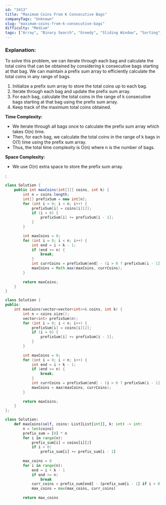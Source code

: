 ```yaml
---
id: "3413"
title: "Maximum Coins From K Consecutive Bags"
companyTags: "Unknown"
slug: "maximum-coins-from-k-consecutive-bags"
difficulty: "Medium"
tags: ["Array", "Binary Search", "Greedy", "Sliding Window", "Sorting", "Prefix Sum"]
---
```


### Explanation:

To solve this problem, we can iterate through each bag and calculate the total coins that can be obtained by considering k consecutive bags starting at that bag. We can maintain a prefix sum array to efficiently calculate the total coins in any range of bags.

1. Initialize a prefix sum array to store the total coins up to each bag.
2. Iterate through each bag and update the prefix sum array.
3. For each bag, calculate the total coins in the range of k consecutive bags starting at that bag using the prefix sum array.
4. Keep track of the maximum total coins obtained.

**Time Complexity:**
- We iterate through all bags once to calculate the prefix sum array which takes O(n) time.
- Then, for each bag, we calculate the total coins in the range of k bags in O(1) time using the prefix sum array.
- Thus, the total time complexity is O(n) where n is the number of bags.

**Space Complexity:**
- We use O(n) extra space to store the prefix sum array.

:

```java
class Solution {
    public int maxCoins(int[][] coins, int k) {
        int n = coins.length;
        int[] prefixSum = new int[n];
        for (int i = 0; i < n; i++) {
            prefixSum[i] = coins[i][2];
            if (i > 0) {
                prefixSum[i] += prefixSum[i - 1];
            }
        }
        
        int maxCoins = 0;
        for (int i = 0; i < n; i++) {
            int end = i + k - 1;
            if (end >= n) {
                break;
            }
            int currCoins = prefixSum[end] - (i > 0 ? prefixSum[i - 1] : 0);
            maxCoins = Math.max(maxCoins, currCoins);
        }
        
        return maxCoins;
    }
}
```

```cpp
class Solution {
public:
    int maxCoins(vector<vector<int>>& coins, int k) {
        int n = coins.size();
        vector<int> prefixSum(n);
        for (int i = 0; i < n; i++) {
            prefixSum[i] = coins[i][2];
            if (i > 0) {
                prefixSum[i] += prefixSum[i - 1];
            }
        }
        
        int maxCoins = 0;
        for (int i = 0; i < n; i++) {
            int end = i + k - 1;
            if (end >= n) {
                break;
            }
            int currCoins = prefixSum[end] - (i > 0 ? prefixSum[i - 1] : 0);
            maxCoins = max(maxCoins, currCoins);
        }
        
        return maxCoins;
    }
};
```

```python
class Solution:
    def maxCoins(self, coins: List[List[int]], k: int) -> int:
        n = len(coins)
        prefix_sum = [0] * n
        for i in range(n):
            prefix_sum[i] = coins[i][2]
            if i > 0:
                prefix_sum[i] += prefix_sum[i - 1]
        
        max_coins = 0
        for i in range(n):
            end = i + k - 1
            if end >= n:
                break
            curr_coins = prefix_sum[end] - (prefix_sum[i - 1] if i > 0 else 0)
            max_coins = max(max_coins, curr_coins)
        
        return max_coins
```